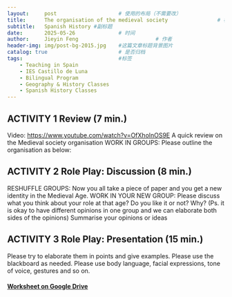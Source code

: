 ```yaml
---
layout:     post   				    # 使用的布局（不需要改）
title:      The organisation of the medieval society 				# 标题 
subtitle:   Spanish History #副标题
date:       2025-05-26 				# 时间
author:     Jieyin Feng 						# 作者
header-img: img/post-bg-2015.jpg 	#这篇文章标题背景图片
catalog: true 						# 是否归档
tags:								#标签
    - Teaching in Spain 
    - IES Castillo de Luna
    - Bilingual Program
    - Geography & History Classes
    - Spanish History Classes
---
```


## ACTIVITY 1 Review (7 min.)
Video: https://www.youtube.com/watch?v=OfXholnOS9E
A quick review on the Medieval society organisation
WORK IN GROUPS: Please outline the organisation as below:

## ACTIVITY 2 Role Play: Discussion (8 min.)
RESHUFFLE GROUPS: Now you all take a piece of paper and you get a new identity in the Medieval Age.
WORK IN YOUR NEW GROUP:
Please discuss what you think about your role at that age? 
Do you like it or not? Why? (Ps. it is okay to have different opinions in one group and we can elaborate both sides of the opinions)
Summarise your opinions or ideas

## ACTIVITY 3 Role Play:  Presentation (15 min.)
Please try to elaborate them in points and give examples.
Please use the blackboard as needed.
Please use body language, facial expressions, tone of voice, gestures and so on.

#### [Worksheet on Google Drive](https://docs.google.com/document/d/1TV-85k0oDDdfkVb7sE-jKWdSY8cTroot/edit?usp=sharing&ouid=103086183032334531092&rtpof=true&sd=true)
